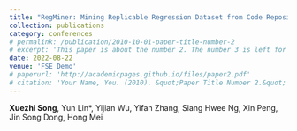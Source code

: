 ```yaml
---
title: "RegMiner: Mining Replicable Regression Dataset from Code Repositories"
collection: publications
category: conferences
# permalink: /publication/2010-10-01-paper-title-number-2
# excerpt: 'This paper is about the number 2. The number 3 is left for future work.'
date: 2022-08-22
venue: 'FSE Demo'
# paperurl: 'http://academicpages.github.io/files/paper2.pdf'
# citation: 'Your Name, You. (2010). &quot;Paper Title Number 2.&quot; <i>Journal 1</i>. 1(2).'
---
```

**Xuezhi Song**, Yun Lin*, Yijian Wu, Yifan Zhang, Siang Hwee Ng, Xin Peng, Jin Song Dong, Hong Mei
